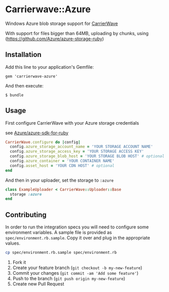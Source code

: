 # Carrierwave::Azure

Windows Azure blob storage support for [CarrierWave](https://github.com/carrierwaveuploader/carrierwave)

With support for files bigger than 64MB, uploading by chunks, using (https://github.com/Azure/azure-storage-ruby)

## Installation

Add this line to your application's Gemfile:

    gem 'carrierwave-azure'

And then execute:

    $ bundle

## Usage

First configure CarrierWave with your Azure storage credentials

see [Azure/azure-sdk-for-ruby](https://github.com/Azure/azure-sdk-for-ruby#via-code)

```ruby
CarrierWave.configure do |config|
  config.azure_storage_account_name = 'YOUR STORAGE ACCOUNT NAME'
  config.azure_storage_access_key = 'YOUR STORAGE ACCESS KEY'
  config.azure_storage_blob_host = 'YOUR STORAGE BLOB HOST' # optional
  config.azure_container = 'YOUR CONTAINER NAME'
  config.asset_host = 'YOUR CDN HOST' # optional
end
```

And then in your uploader, set the storage to `:azure`

```ruby
class ExampleUploader < CarrierWave::Uploader::Base
  storage :azure
end
```

## Contributing

In order to run the integration specs you will need to configure some environment variables.
A sample file is provided as `spec/environment.rb.sample`.
Copy it over and plug in the appropriate values.

```bash
cp spec/environment.rb.sample spec/environment.rb
```

1. Fork it
2. Create your feature branch (`git checkout -b my-new-feature`)
3. Commit your changes (`git commit -am 'Add some feature'`)
4. Push to the branch (`git push origin my-new-feature`)
5. Create new Pull Request
